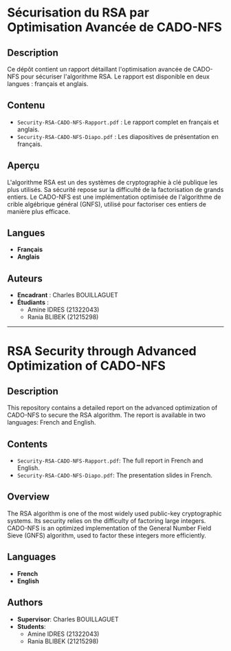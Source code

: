 # Sécurisation du RSA par Optimisation Avancée de CADO-NFS

## Description
Ce dépôt contient un rapport détaillant l'optimisation avancée de CADO-NFS pour sécuriser l'algorithme RSA. Le rapport est disponible en deux langues : français et anglais.

## Contenu
- `Security-RSA-CADO-NFS-Rapport.pdf` : Le rapport complet en français et anglais.
- `Security-RSA-CADO-NFS-Diapo.pdf` : Les diapositives de présentation en français.

## Aperçu
L'algorithme RSA est un des systèmes de cryptographie à clé publique les plus utilisés. Sa sécurité repose sur la difficulté de la factorisation de grands entiers. Le CADO-NFS est une implémentation optimisée de l'algorithme de crible algébrique général (GNFS), utilisé pour factoriser ces entiers de manière plus efficace.

## Langues
- **Français**
- **Anglais** 

## Auteurs
- **Encadrant** : Charles BOUILLAGUET
- **Étudiants** : 
  - Amine IDRES (21322043)
  - Rania BLIBEK (21215298)


---

# RSA Security through Advanced Optimization of CADO-NFS

## Description
This repository contains a detailed report on the advanced optimization of CADO-NFS to secure the RSA algorithm. The report is available in two languages: French and English.

## Contents
- `Security-RSA-CADO-NFS-Rapport.pdf`: The full report in French and English.
- `Security-RSA-CADO-NFS-Diapo.pdf`: The presentation slides in French.


## Overview
The RSA algorithm is one of the most widely used public-key cryptographic systems. Its security relies on the difficulty of factoring large integers. CADO-NFS is an optimized implementation of the General Number Field Sieve (GNFS) algorithm, used to factor these integers more efficiently.

## Languages
- **French**
- **English**

## Authors
- **Supervisor**: Charles BOUILLAGUET
- **Students**:
  - Amine IDRES (21322043)
  - Rania BLIBEK (21215298)

